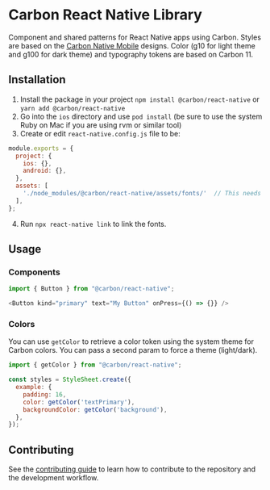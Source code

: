 # Carbon React Native Library
Component and shared patterns for React Native apps using Carbon. Styles are based on the [Carbon Native Mobile](https://carbondesignsystem.com/designing/design-resources/#native-mobile) designs. Color (g10 for light theme and g100 for dark theme) and typography tokens are based on Carbon 11.

## Installation
1. Install the package in your project `npm install @carbon/react-native` or `yarn add @carbon/react-native`
2. Go into the `ios` directory and use `pod install` (be sure to use the system Ruby on Mac if you are using rvm or similar tool)
3. Create or edit `react-native.config.js` file to be:
``` javascript
module.exports = {
  project: {
    ios: {},
    android: {},
  },
  assets: [
    './node_modules/@carbon/react-native/assets/fonts/'  // This needs to be added if file already exists
  ],
};
```
4. Run `npx react-native link` to link the fonts.

## Usage

### Components

```js
import { Button } from "@carbon/react-native";

<Button kind="primary" text="My Button" onPress={() => {}} />
```

### Colors

You can use `getColor` to retrieve a color token using the system theme for Carbon colors. You can pass a second param to force a theme (light/dark).

```js
import { getColor } from "@carbon/react-native";

const styles = StyleSheet.create({
  example: {
    padding: 16,
    color: getColor('textPrimary'),
    backgroundColor: getColor('background'),
  },
});
```

## Contributing

See the [contributing guide](CONTRIBUTING.md) to learn how to contribute to the repository and the development workflow.

